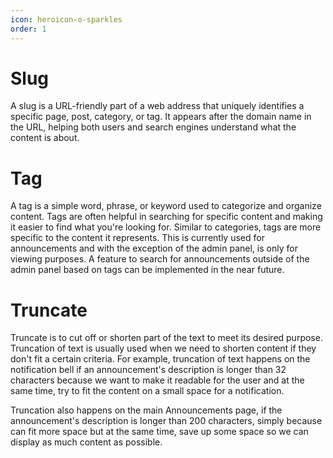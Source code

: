 ```yaml
---
icon: heroicon-o-sparkles
order: 1
---
```


# Slug

A slug is a URL-friendly part of a web address that uniquely identifies a specific page, post, category, or tag. It appears after the domain name in the URL, helping both users and search engines understand what the content is about.

# Tag

A tag is a simple word, phrase, or keyword used to categorize and organize content. Tags are often helpful in searching for specific content and making it easier to find what you're looking for. Similar to categories, tags are more specific to the content it represents. This is currently used for announcements and with the exception of the admin panel, is only for viewing purposes. A feature to search for announcements outside of the admin panel based on tags can be implemented in the near future.

# Truncate

Truncate is to cut off or shorten part of the text to meet its desired purpose. Truncation of text is usually used when we need to shorten content if they don't fit a certain criteria. For example, truncation of text happens on the notification bell if an announcement's description is longer than 32 characters because we want to make it readable for the user and at the same time, try to fit the content on a small space for a notification.

Truncation also happens on the main Announcements page, if the announcement's description is longer than 200 characters, simply because can fit more space but at the same time, save up some space so we can display as much content as possible.
